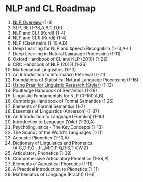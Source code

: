 # NLP and CL Roadmap

1. [NLP Overview](https://nlpoverview.com/) (1-9)
2. SLP, 3E (1-28,A,B,C,D,E)
3. NLP and CL I (Kurdi) (1-4)
4. NLP and CL II (Kurdi) (1-4)
5. NLP (Eisenstein) (1-19,A,B)
6. Deep Learning for NLP and Speech Recognition (1-13,A-L)
7. Deep Learning in Natural Language Processing (1-11)
8. Oxford Handbook of CL and NLP (2010) (1-22)
9. CRC Handbook of NLP (2010) (1-26)
10. Mathematical Lingusitics (1-10)
11. An Introduction to Information Retrieval (1-21)
12. Foundations of Statistical Natural Language Processing (1-16)
13. [Using Praat for Linguistic Research (Styler)](https://wstyler.ucsd.edu/praat/UsingPraatforLinguisticResearchLatest.pdf) (1-13)
14. Routledge Handbook of Semantics (1-29)
15. Linguistic Fundamentals for NLP (0-100,A,B)
16. Cambridge Handbook of Formal Semantics (1-25)
17. Elements of Formal Semantics (1-7)
18. Essentials of Linguistics (Anderson) (1-87)
19. An Introduction to Language (Fromkin) (1-10)
20. Introduction to Language (Yule) (1-20,A)
21. Psycholinguistics - The Key Concepts (1-13)
22. The Sounds of the World's Languages (1-11)
23. Acoustic Phonetics (1-10,A)
24. Dictionary of Linguistics and Phonetics (A:C,D:F,G:I,J:L,M:O,P:Q,R:S,T:V,W:Z)
25. Articulatory Phonetics (1-39)
26. Comprehensive Articulatory Phonetics (1-36,A)
27. Elements of Acoustical Phonetics (1-11)
28. A Practical Introduction to Phonetics (1-11)
29. Mathematics of Language (Kracht) (1-6)